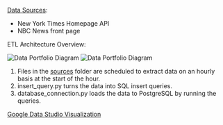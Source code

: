[Data Sources](https://github.com/dhruvi-9/news-headlines/tree/main/sources):
- New York Times Homepage API
- NBC News front page 

ETL Architecture Overview:

  ![Data Portfolio Diagram](https://user-images.githubusercontent.com/100179105/221451252-da4c80bb-b635-45a9-b0ca-f2a05431076b.jpg)
  ![Data Portfolio Diagram](https://user-images.githubusercontent.com/100179105/222882276-ad4767d6-648c-4274-a3d0-ce4c5f731b75.jpg)

  1. Files in the [sources](https://github.com/dhruvi-9/news-headlines/tree/main/sources) folder are scheduled to extract data on an hourly basis at the start of the hour.
  2. insert_query.py turns the data into SQL insert queries.
  3. database_connection.py loads the data to PostgreSQL by running the queries. 

[Google Data Studio Visualization](https://lookerstudio.google.com/u/0/reporting/214b0ce7-0ee1-4702-9ded-160814a080a0/page/qA9CD)
